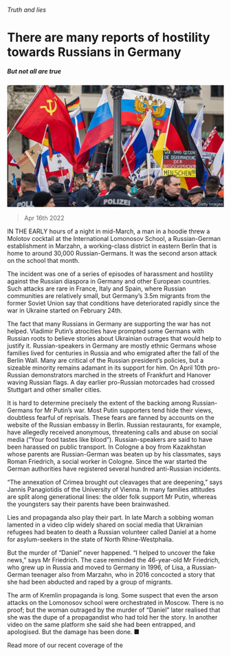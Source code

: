 ###### Truth and lies

# There are many reports of hostility towards Russians in Germany 

##### But not all are true 

![image](images/20220416_eup502.jpg) 

> Apr 16th 2022 

IN THE EARLY hours of a night in mid-March, a man in a hoodie threw a Molotov cocktail at the International Lomonosov School, a Russian-German establishment in Marzahn, a working-class district in eastern Berlin that is home to around 30,000 Russian-Germans. It was the second arson attack on the school that month.

The incident was one of a series of episodes of harassment and hostility against the Russian diaspora in Germany and other European countries. Such attacks are rare in France, Italy and Spain, where Russian communities are relatively small, but Germany’s 3.5m migrants from the former Soviet Union say that conditions have deteriorated rapidly since the war in Ukraine started on February 24th.


The fact that many Russians in Germany are supporting the war has not helped. Vladimir Putin’s atrocities have prompted some Germans with Russian roots to believe stories about Ukrainian outrages that would help to justify it. Russian-speakers in Germany are mostly ethnic Germans whose families lived for centuries in Russia and who emigrated after the fall of the Berlin Wall. Many are critical of the Russian president’s policies, but a sizeable minority remains adamant in its support for him. On April 10th pro-Russian demonstrators marched in the streets of Frankfurt and Hanover waving Russian flags. A day earlier pro-Russian motorcades had crossed Stuttgart and other smaller cities.

It is hard to determine precisely the extent of the backing among Russian-Germans for Mr Putin’s war. Most Putin supporters tend hide their views, doubtless fearful of reprisals. These fears are fanned by accounts on the website of the Russian embassy in Berlin. Russian restaurants, for example, have allegedly received anonymous, threatening calls and abuse on social media (“Your food tastes like blood”). Russian-speakers are said to have been harassed on public transport. In Cologne a boy from Kazakhstan whose parents are Russian-German was beaten up by his classmates, says Roman Friedrich, a social worker in Cologne. Since the war started the German authorities have registered several hundred anti-Russian incidents.

“The annexation of Crimea brought out cleavages that are deepening,” says Jannis Panagiotidis of the University of Vienna. In many families attitudes are split along generational lines: the older folk support Mr Putin, whereas the youngsters say their parents have been brainwashed.

Lies and propaganda also play their part. In late March a sobbing woman lamented in a video clip widely shared on social media that Ukrainian refugees had beaten to death a Russian volunteer called Daniel at a home for asylum-seekers in the state of North Rhine-Westphalia.

But the murder of “Daniel” never happened. “I helped to uncover the fake news,” says Mr Friedrich. The case reminded the 46-year-old Mr Friedrich, who grew up in Russia and moved to Germany in 1996, of Lisa, a Russian-German teenager also from Marzahn, who in 2016 concocted a story that she had been abducted and raped by a group of migrants.

The arm of Kremlin propaganda is long. Some suspect that even the arson attacks on the Lomonosov school were orchestrated in Moscow. There is no proof; but the woman outraged by the murder of “Daniel” later realised that she was the dupe of a propagandist who had told her the story. In another video on the same platform she said she had been entrapped, and apologised. But the damage has been done. ■

Read more of our recent coverage of the 

